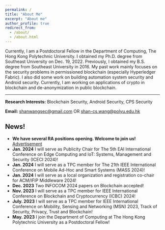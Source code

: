 ```yaml
---
permalink: /
title: "About Me"
excerpt: "About me"
author_profile: true
redirect_from: 
  - /about/
  - /about.html
---
```


Currently, I am a Postdoctoral Fellow in the Department of Computing, The Hong Kong Polytechnic University. I obtained my Ph.D. degree from Southeast University on Dec. 19, 2022. Previously, I obtained my B.S. degree from Southeast University in 2016. My past work mainly focuses on the security problems in permissioned blockchain (especially Hyperledger Fabric). I also did some work on building automation system security and Android security. Currently, I am working on applications of crypto in blockchain and de-anonymization in public blockchain.

---
**Research Interests:** Blockchain Security, Android Security, CPS Security

**Email:** <shanwangsec@gmail.com> OR <shan-cs.wang@polyu.edu.hk> 


## News!

- **We have several RA positions opening. Welcome to join us!** [Advertisement](https://www4.comp.polyu.edu.hk/~shanjiang/IMCL-Blockchain-AD-2023-09.pdf)
- **Jan. 2024** I will serve as Publicity Chair for The 5th EAI International Conference on Edge Computing and IoT: Systems, Management and Security (ICECI 2024)!
- **Jan. 2024** I will serve as a TPC member for The 21th IEEE International Conference on Mobile Ad-Hoc and Smart Systems (MASS 2024)!
- **Jan. 2024** I will serve as a local organization and registration co-chair for ACM/IFIP Middleware 2024!
- **Dec. 2023** Two INFOCOM 2024 papers on Blockchain accepted!
- **Nov. 2023** I will serve as a TPC member for IEEE International Conference on Blockchain and Cryptocurrency (ICBC) 2024!
- **July. 2023** I will serve as a TPC member for IEEE International Conference on Mobility, Sensing and Networking (MSN) 2023, Track of Security, Privacy, Trust and Blockchain!
- **May. 2023** I join the Department of Computing at The Hong Kong Polytechnic University as a Postdoctoral Fellow!



